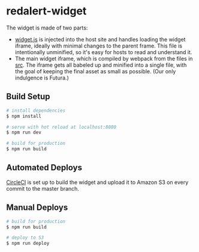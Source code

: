 # redalert-widget

The widget is made of two parts:

* [widget.js](https://github.com/fightforthefuture/redalert-widget/blob/master/static/widget.js) is injected into the host site and handles loading the widget iframe, ideally with minimal changes to the parent frame. This file is intentionally unminified, so it's easy for hosts to read and understand it.
* The main widget iframe, which is compiled by webpack from the files in [src](https://github.com/fightforthefuture/redalert-widget/blob/master/src). The iframe gets all babeled up and minified into a single file, with the goal of keeping the final asset as small as possible. (Our only indulgence is Futura.) 

## Build Setup

``` bash
# install dependencies
$ npm install

# serve with hot reload at localhost:8080
$ npm run dev

# build for production
$ npm run build
```

## Automated Deploys

[CircleCI](https://circleci.com/gh/fightforthefuture/redalert-widget/tree/master) is set up to build the widget and upload it to Amazon S3 on every commit to the master branch.

## Manual Deploys

``` bash
# build for production
$ npm run build

# deploy to S3
$ npm run deploy
```
